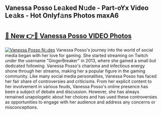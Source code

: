 ## Vanessa Posso Le𝚊ked N𝚞de - Part-oYx Video Le𝚊ks - Hot Onlyf𝚊ns Photos maxA6

# <h2><a href="http://ac12444.deff.icu/?id=Vanessa+Posso">🔗 New 👉🔴 Vanessa Posso VIDEO Photos</a></h2>

[![Vanessa Posso N𝚞des](https://i.imgur.com/rIISA9y.gif)](http://ac12444.deff.icu/?id=Vanessa+Posso)
Vanessa Posso's journey into the world of social media began with her love for gaming. She started streaming on Twitch under the username "GingerBreaker" in 2013, where she gained a small but dedicated following. Vanessa Posso's charisma and infectious energy shone through her streams, making her a popular figure in the gaming community. Like many social media personalities, Vanessa Posso has faced her fair share of controversies and criticisms. From her explicit content to her involvement in various feuds, Vanessa Posso's online presence has been a subject of debate and discussion. However, she has always remained unapologetic about her choices and has used these controversies as opportunities to engage with her audience and address any concerns or misconceptions.
